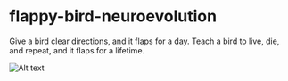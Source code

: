 # flappy-bird-neuroevolution
Give a bird clear directions, and it flaps for a day. Teach a bird to live, die, and repeat, and it flaps for a lifetime.

![Alt text](cover.jpg?raw=true "Flappy bird: live, die, and repeat")
